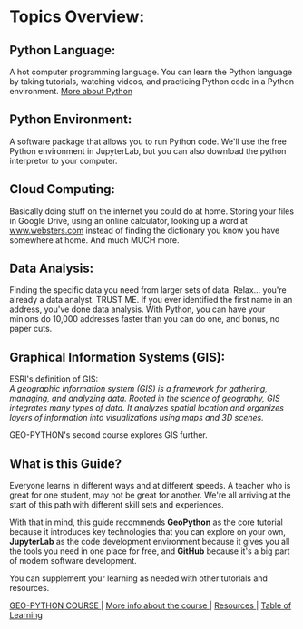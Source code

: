 # Topics Overview:


## Python Language:  
A hot computer programming language. You can learn the Python language by taking tutorials, watching videos, and practicing Python code in a Python environment.
[More about Python](what_is_python.md)  

## Python Environment:   
A software package that allows you to run Python code. We'll use the free Python environment in JupyterLab, but you can also download the python interpretor to your computer.  

## Cloud Computing: 
Basically doing stuff on the internet you could do at home. Storing your files in Google Drive, using an online calculator, looking up a word at www.websters.com instead of finding the dictionary you know you have somewhere at home. And much MUCH more.

## Data Analysis:
Finding the specific data you need from larger sets of data. Relax... you're already a data analyst. TRUST ME. If you ever identified the first name in an address, you've done data analysis. With Python, you can have your minions do 10,000 addresses faster than you can do one, and bonus, no paper cuts.

## Graphical Information Systems (GIS):
ESRI's definition of GIS:  
*A geographic information system (GIS) is a framework for gathering, managing, and analyzing data. Rooted in the science of geography, GIS integrates many types of data. It analyzes spatial location and organizes layers of information into visualizations using maps and 3D scenes.*

GEO-PYTHON's second course explores GIS further.  
## What is this Guide?
Everyone learns in different ways and at different speeds. A teacher who is great for one student, may not be great for another. We're all arriving at the start of this path with different skill sets and experiences.

With that in mind, this guide recommends **GeoPython** as the core tutorial because it introduces key technologies that you can explore on your own,  **JupyterLab** as the code development environment because it gives you all the tools you need in one place for free, and **GitHub** because it's a big part of modern software development.

You can supplement your learning as needed with other tutorials and resources. 


[  GEO-PYTHON COURSE  ](https://geo-python-site.readthedocs.io/en/latest/)  |  [  More info about the course  ](read_more.md) | [  Resources  ](learn_more.md) |  [Table of Learning  ](table_of_learning.md)
